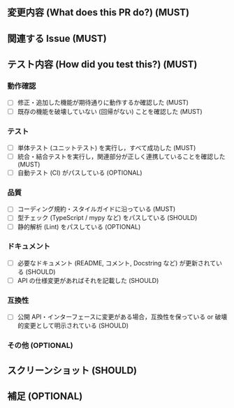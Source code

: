 <!-- I want to review in Japanese. -->

## 変更内容 (What does this PR do?) (MUST)

<!--
何を変更したのか，簡潔に記述してください

例:
- 機能追加 / バグ修正 / リファクタリング などの概要
 -->

## 関連する Issue (MUST)

<!--
関連Issueがあれば記載してください
例: Closes #123
 -->

## テスト内容 (How did you test this?) (MUST)

<!-- テスト方法や使用した環境について -->

### 動作確認

- [ ] 修正・追加した機能が期待通りに動作するか確認した (MUST)
- [ ] 既存の機能を破壊していない (回帰がない) ことを確認した (MUST)

### テスト

- [ ] 単体テスト (ユニットテスト) を実行し，すべて成功した (MUST)
- [ ] 統合・結合テストを実行し，関連部分が正しく連携していることを確認した (MUST)
- [ ] 自動テスト (CI) がパスしている (OPTIONAL)

### 品質

- [ ] コーディング規約・スタイルガイドに沿っている (MUST)
- [ ] 型チェック (TypeScript / mypy など) をパスしている (SHOULD)
- [ ] 静的解析 (Lint) をパスしている (OPTIONAL)

### ドキュメント

- [ ] 必要なドキュメント (README, コメント, Docstring など) が更新されている (SHOULD)
- [ ] API の仕様変更があればそれを記載した (SHOULD)

### 互換性

- [ ] 公開 API・インターフェースに変更がある場合，互換性を保っている or 破壊的変更として明示されている (SHOULD)

### その他 (OPTIONAL)

<!--
- [ ] 独自で行ったテスト内容があれば記載する
 -->

## スクリーンショット (SHOULD)

<!-- UI変更がある場合はスクリーンショットを添付 -->

## 補足 (OPTIONAL)

<!-- レビュアーに伝えておきたいこと，注意点など -->

<!-- ========================== divider ============================ -->
<!-- for GitHub Copilot review rule -->
<!--
レビューする際には、以下のprefix(接頭辞)をつけてください
[must]
[imo] (in my opinion)
[nits](nitpick)
[ask]
[fyi]
-->
<!-- for GitHub Copilot review  rule-->
<!-- I want to review in Japanese. -->
